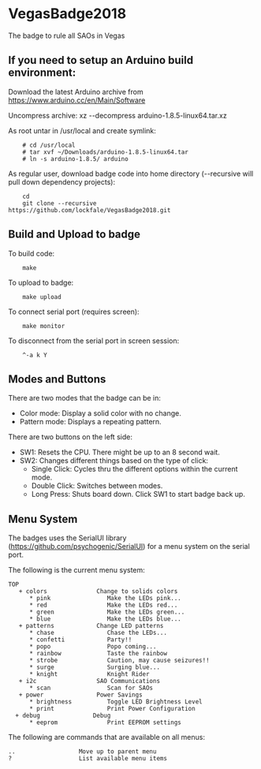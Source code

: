 # VegasBadge2018
The badge to rule all SAOs in Vegas

## If you need to setup an Arduino build environment:

Download the latest Arduino archive from https://www.arduino.cc/en/Main/Software

Uncompress archive: xz --decompress arduino-1.8.5-linux64.tar.xz

As root untar in /usr/local and create symlink:
```
    # cd /usr/local
    # tar xvf ~/Downloads/arduino-1.8.5-linux64.tar
    # ln -s arduino-1.8.5/ arduino
```

As regular user, download badge code into home directory (--recursive will pull down dependency projects):
```
    cd
    git clone --recursive https://github.com/lockfale/VegasBadge2018.git
```

## Build and Upload to badge

To build code:
```
    make
```

To upload to badge:
```
    make upload
```

To connect serial port (requires screen):
```
    make monitor
```

To disconnect from the serial port in screen session: 
```
    ^-a k Y
```

## Modes and Buttons

There are two modes that the badge can be in:

* Color mode: Display a solid color with no change.
* Pattern mode: Displays a repeating pattern.

There are two buttons on the left side:

* SW1: Resets the CPU. There might be up to an 8 second wait.
* SW2: Changes different things based on the type of click:
  * Single Click: Cycles thru the different options within the current mode.
  * Double Click: Switches between modes.
  * Long Press: Shuts board down. Click SW1 to start badge back up.


## Menu System

The badges uses the SerialUI library (https://github.com/psychogenic/SerialUI)
for a menu system on the serial port. 

The following is the current menu system:

```
TOP
   + colors              Change to solids colors 
      * pink                Make the LEDs pink... 
      * red                 Make the LEDs red... 
      * green               Make the LEDs green... 
      * blue                Make the LEDs blue... 
   + patterns            Change LED patterns 
      * chase               Chase the LEDs... 
      * confetti            Party!! 
      * popo                Popo coming... 
      * rainbow             Taste the rainbow 
      * strobe              Caution, may cause seizures!! 
      * surge               Surging blue...
      * knight              Knight Rider
   + i2c                 SAO Communications 
      * scan                Scan for SAOs
   + power               Power Savings 
      * brightness          Toggle LED Brightness Level 
      * print               Print Power Configuration
  + debug               Debug 
      * eeprom              Print EEPROM settings
```

The following are commands that are available on all menus:
```
..                  Move up to parent menu
?                   List available menu items
```

